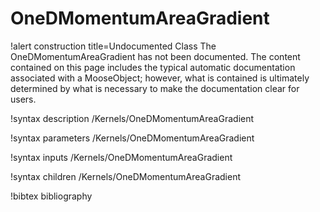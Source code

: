 <!-- MOOSE Documentation Stub: Remove this when content is added. -->

# OneDMomentumAreaGradient

!alert construction title=Undocumented Class
The OneDMomentumAreaGradient has not been documented. The content contained on this page includes the
typical automatic documentation associated with a MooseObject; however, what is contained is
ultimately determined by what is necessary to make the documentation clear for users.

!syntax description /Kernels/OneDMomentumAreaGradient

!syntax parameters /Kernels/OneDMomentumAreaGradient

!syntax inputs /Kernels/OneDMomentumAreaGradient

!syntax children /Kernels/OneDMomentumAreaGradient

!bibtex bibliography

